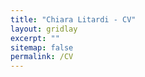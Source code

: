 ```yaml
---
title: "Chiara Litardi - CV"
layout: gridlay
excerpt: ""
sitemap: false
permalink: /CV
---
```



<object data="assets/pdf/cv.pdf" width="100%" height="1000" type='application/pdf'/>